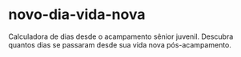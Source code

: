 # novo-dia-vida-nova
Calculadora de dias desde o acampamento sênior juvenil. Descubra quantos dias se passaram desde sua vida nova pós-acampamento.
